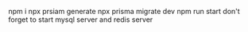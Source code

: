 npm i
npx prsiam generate
npx prisma migrate dev
npm run start
don't forget to start mysql server and redis server 
